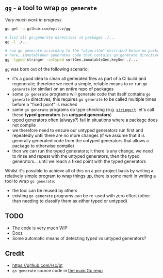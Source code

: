 ## `gg` - a tool to wrap `go generate`

_Very much work in progress._

```bash
go get -u github.com/myitcv/gg

# list all go:generate directives in packages ./...
gg -l ./...

# run go generate according to the "algorithm" described below on packages ./...
# here, immutableGen generates code that contains go:generate directives
gg -typed stringer -untyped sortGen,immutableGen,keyGen ./...
```

`gg` was born out of the following scenario:

* it's a good idea to clean all generated files as part of a CI build and regenerate; therefore we need a simple,
  reliable means to re-run `go generate` (or similar) on an entire repo of packages
* some `go generate` programs will generate code that itself contains `go generate` directives; this requires `go generate`
  to be called multiple times before a "fixed point" is reached
* some `go generate` programs do type checking (e.g. [`stringer`](https://godoc.org/golang.org/x/tools/cmd/stringer));
  let's call these **typed generators** (vs **untyped generators**)
* typed generators often (always?) fail in situations where a package does not compile
* we therefore need to ensure our untyped generators run first and repeatedly until there are no more changes (if we
  assume that it is generally generated code from the untyped generators that allows a package to otherwise compile)
* then we can run the typed generators; it there is any change, we need to rinse and repeat with the untyped generators,
  then the typed generators... until we reach a fixed point with the typed generators

Whilst it's possible to achieve all of this on a per-project basis by writing a relatively simple program to wrap things
up, there is some merit in writing a tool to wrap `go generate`:

* the tool can be reused by others
* existing `go generate` programs can be re-used with zero effort (other than needing to classify them as either typed
  or untyped)


## TODO

* The code is very much WIP
* Docs
* Some automatic means of detecting typed vs untyped generators?

## Credit

* https://github.com/rsc/gt
* `go generate` source code in [the main Go repo](https://github.com/golang/go/tree/master/src/cmd/go)

